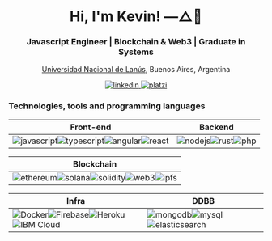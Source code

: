 <!-- Hex colors https://colorswall.com/search || https://brandcolors.net/ -->

<h1 align="center">Hi, I'm Kevin! —△🌈</h1>
<h3 align="center">Javascript Engineer | Blockchain & Web3 | Graduate in Systems</h3>
<p align="center">
  <a href="http://www.unla.edu.ar/" target="_blank" alt="National University of Lanus">Universidad Nacional de Lanús</a>, Buenos Aires, Argentina
</p>

<p align="center">
<a href="https://www.linkedin.com/in/kevinfiorentino/">
<img src="https://img.shields.io/badge/LinkedIn-0077B5?style=for-the-badge&logo=linkedin&logoColor=white" alt="linkedin">
</a>
<a href="https://platzi.com/p/KevinFiorentino/">
<img src="https://img.shields.io/badge/platzi-7fc719?style=for-the-badge&logo=platzi&logoColor=white" alt="platzi">
</a>
</p>
  
<h3 align="left">Technologies, tools and programming languages</h3>

<div align="center">

| Front-end | Backend |
| ------------- | ------------- |
| <img src="https://img.shields.io/badge/JavaScript-F7DF1E?style=for-the-badge&logo=javascript&logoColor=black" alt="javascript"><img src="https://img.shields.io/badge/typescript-007acc?style=for-the-badge&logo=typescript&logoColor=white" alt="typescript"><img src="https://img.shields.io/badge/Angular-c3002f?style=for-the-badge&logo=angular&logoColor=white" alt="angular"><img src="https://img.shields.io/badge/react-00d8ff?style=for-the-badge&logo=react&logoColor=white" alt="react">  | <img src="https://img.shields.io/badge/nodejs-68a063?style=for-the-badge&logo=javascript&logoColor=white" alt="nodejs"><img src="https://img.shields.io/badge/rust-b7410e?style=for-the-badge&logo=rust&logoColor=white" alt="rust"><img src="https://img.shields.io/badge/php-8993be?style=for-the-badge&logo=php&logoColor=white" alt="php"> |

| Blockchain |
| ------------- |
| <img src="https://img.shields.io/badge/ethereum-9e70be?style=for-the-badge&logo=ethereum&logoColor=white" alt="ethereum"><img src="https://img.shields.io/badge/solana-9945FF?style=for-the-badge&logo=solana&logoColor=white" alt="solana"><img src="https://img.shields.io/badge/solidity-272525?style=for-the-badge&logo=solidity&logoColor=white" alt="solidity"><img src="https://img.shields.io/badge/web3-ef6830?style=for-the-badge&logo=web3.js&logoColor=white" alt="web3"><img src="https://img.shields.io/badge/ipfs-041727?style=for-the-badge&logo=ipfs&logoColor=white" alt="ipfs"> |

| Infra | DDBB |
| ------------- | ------------- |
| <img src="https://img.shields.io/badge/docker-0db7ed?style=for-the-badge&logo=docker&logoColor=white" alt="Docker"><img src="https://img.shields.io/badge/firebase-FFA611?style=for-the-badge&logo=firebase&logoColor=white" alt="Firebase"><img src="https://img.shields.io/badge/heroku-6762a6?style=for-the-badge&logo=heroku&logoColor=white" alt="Heroku"><img src="https://img.shields.io/badge/ibmcloud-006699?style=for-the-badge&logo=ibm&logoColor=white" alt="IBM Cloud"> | <img src="https://img.shields.io/badge/mongodb-13aa52?style=for-the-badge&logo=mongodb&logoColor=white" alt="mongodb"><img src="https://img.shields.io/badge/mysql-00758f?style=for-the-badge&logo=mysql&logoColor=white" alt="mysql"><img src="https://img.shields.io/badge/elasticsearch-24bbb1?style=for-the-badge&logo=elasticsearch&logoColor=white" alt="elasticsearch"> |

</div>

<!--
<h3>Stats</h3>
<p>
  <img src="https://github-readme-stats.vercel.app/api/top-langs/?username=kevinfiorentino&theme=dark&hide=php,html,jupyter%20notebook&count_private=true&show_icons=true" alt="langs">
  <img src="https://github-readme-stats.vercel.app/api?username=kevinfiorentino&show_icons=true&theme=dark&count_private=true&show_icons=true" alt="stats">
  <img src="https://github-readme-stats.vercel.app/api/wakatime?username=kevinfiorentino&theme=dark" alt="wakatime">
</p>
-->
